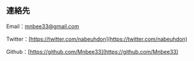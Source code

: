 ## 連絡先

Email：mnbee33@gmail.com

Twitter：[https://twitter.com/nabeuhdon](https://twitter.com/nabeuhdon)

Github：[https://github.com/Mnbee33](https://github.com/Mnbee33)